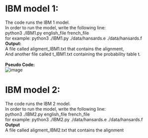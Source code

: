 IBM model 1:
=========
The code runs the IBM 1 model.<br />
In order to run the model, write the following line:<br />
python3 ./IBM1.py english_file french_file<br />
for example: python3 ./IBM1.py ./data/hansards.e ./data/hansards.f<br />
**Output:**<br />
A file called aligment_IBM1.txt that contains the alignment,<br />
And another file called t_IBM1.txt containing the probability table t.<br />
<br />
**Pseudo Code:**<br />
![image](https://user-images.githubusercontent.com/72921611/182416353-53412aab-c88f-4fc9-b62a-9faf4b32f4ac.png)


IBM model 2:
=========
The code runs the IBM 2 model.<br />
In order to run the model, write the following line:<br />
python3 ./IBM2.py english_file french_file<br />
for example: python3 ./IBM2.py ./data/hansards.e ./data/hansards.f<br />
**Output**<br />
A file called aligment_IBM2.txt that contains the alignment<br />
